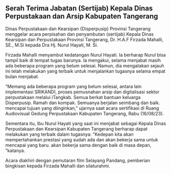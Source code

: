 ## Serah Terima Jabatan (Sertijab) Kepala Dinas Perpustakaan dan Arsip Kabupaten Tangerang

Dinas Perpustakaan dan Kearsipan (Disperpusip) Provinsi Tangerang menggelar acara perpisahan dan penyambutan (sertijab) Kepala Dinas Kearsipan dan Perpustakaan Provinsi Tangerang, Dr. H.A.F Firzada Mahalli, SE., M.Si kepada Dra Hj. Nurul Hayati, M. Si. 

Firzada Mahalli menyambut kedatangan Nurul Hayati. Ia berharap Nurul bisa tampil baik di tempat tugas barunya. Ia mengakui, selama menjabat masih ada beberapa program yang belum selesai. Namun, dia mengatakan sejauh ini telah melakukan yang terbaik untuk menjalankan tugasnya selama empat bulan menjabat.  

“Memang ada beberapa program yang belum selesai, antara lain implementasi SRIKANDI, proses pemusnahan arsip dan digitalisasi sektor perpustakaan melalui iTangkab. Semua berkat bantuan keluarga Disperpusip. Ramah dan kompak. Semuanya berjalan seimbang dan baik. mencapai tujuan yang diinginkan,” ujarnya saat acara sertifikasi di Ruang Audiovisual Gedung Perpustakaan Kabupaten Tangerang, Rabu (16/08/23). 

Sementara itu, Ibu Nurul Hayati yang saat ini menjabat sebagai Kepala Dinas Perpustakaan dan Kearsipan Kabupaten Tangerang berharap dapat melakukan yang terbaik dalam tugasnya: “Kedepan kita akan mempertahankan prestasi yang sudah ada dan akan bekerja sama untuk mencapai yang baru. akan bekerja sama dengan baik di masa depan, ”katanya. 

Acara diakhiri dengan pemutaran film Selayang Pandang, pemberian bingkisan kepada Firzada Mahalli dan silaturahmi. 
